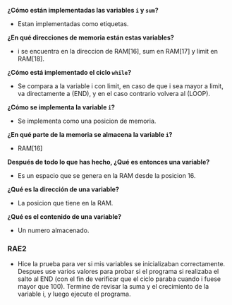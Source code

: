 **¿Cómo están implementadas las variables `i` y `sum`?**

* Estan implementadas como etiquetas.

**¿En qué direcciones de memoria están estas variables?**

* i se encuentra en la direccion de RAM[16], sum en RAM[17] y limit en RAM[18].

**¿Cómo está implementado el ciclo `while`?**

* Se compara a la variable i con limit, en caso de que i sea mayor a limit, va directamente a (END), y en el caso contrario volvera al (LOOP).

**¿Cómo se implementa la variable `i`?**

* Se implementa como una posicion de memoria.

**¿En qué parte de la memoria se almacena la variable `i`?**

* RAM[16]

**Después de todo lo que has hecho, ¿Qué es entonces una variable?**

* Es un espacio que se genera en la RAM desde la posicion 16.

**¿Qué es la dirección de una variable?**

* La posicion que tiene en la RAM.

**¿Qué es el contenido de una variable?**

* Un numero almacenado.

### RAE2

* Hice la prueba para ver si mis variables se inicializaban correctamente. Despues use varios valores para probar si el programa si realizaba el salto al END (con el fin de verificar que el ciclo paraba cuando i fuese mayor que 100). Termine de revisar la suma y el crecimiento de la variable i, y luego ejecute el programa.